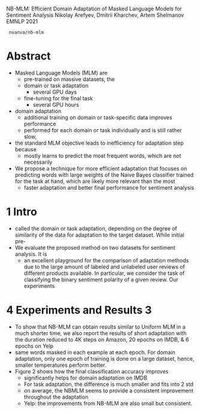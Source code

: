 NB-MLM: Efficient Domain Adaptation of Masked Language Models for Sentiment Analysis 
Nikolay Arefyev, Dmitrii Kharchev, Artem Shelmanov
EMNLP 2021

     nvanva/nb-mlm

# Abstract

* Masked Language Models (MLM) are
  * pre-trained on massive datasets, the
  * domain or task adaptation
    * several GPU days 
  * fine-tuning for the final task
    * several GPU hours 
* domain adaptation 
  * additional training on domain or task-specific data improves performance
  * performed for each domain or task individually and is still rather slow,
* the standard MLM objective leads to inefficiency for adaptation step because
  * mostly learns to predict the most frequent words, which are not necessarily
* We propose a technique for more efficient adaptation that
  focuses on predicting words with large weights of the Naive Bayes classifier
  trained for the task at hand, which are likely more relevant than the most
  * faster adaptation and better final performance for sentiment analysis

# 1 Intro

* called the domain or task adaptation, depending on the degree of similarity
  of the data for adaptation to the target dataset. While initial pre-
* We evaluate the proposed method on two datasets for sentiment analysis. It is
  * an excellent playground for the comparison of adaptation methods due to the
    large amount of labeled and unlabeled user reviews of different products
    available. In particular, we consider the task of classifying the binary
    sentiment polarity of a given review. Our experiments

# 4 Experiments and Results 3

* To show that NB-MLM can obtain results similar to Uniform MLM in a much
  shorter time, we also report the results of short adaptation with the
  duration reduced to 4K steps on Amazon, 20 epochs on IMDB, & 6 epochs on Yelp
* same words masked in each example at each epoch.  For domain adaptation, only
  one epoch of training is done on a large dataset, hence, smaller temperatures
  perform better.  
* Figure 2 shows how the final classification accuracy improves 
  * significantly helps for domain adaptation on IMDB
  * For task adaptation, the difference is much smaller and fits into 2 std
  * on average, the NBMLM seems to provide a consistent improvement throughout
    the adaptation
  * Yelp: the improvements from NB-MLM are also small but consistent.
